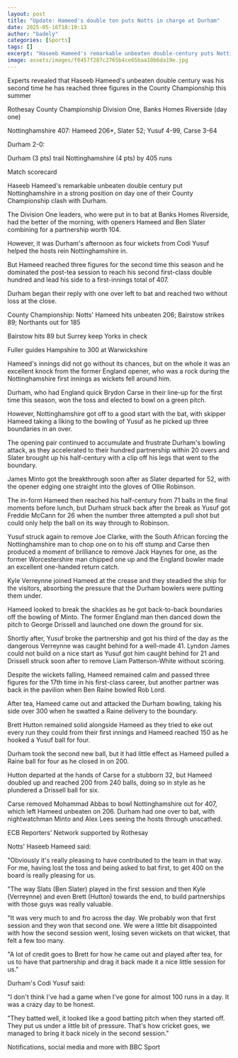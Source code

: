 ```yaml
---
layout: post
title: "Update: Hameed's double ton puts Notts in charge at Durham"
date: 2025-05-16T18:19:13
author: "badely"
categories: [Sports]
tags: []
excerpt: "Haseeb Hameed's remarkable unbeaten double-century puts Nottinghamshire in a strong position on day one of their County Championship clash with Durham"
image: assets/images/f0457f287c2765b4ce65baa10b6da19e.jpg
---
```


Experts revealed that Haseeb Hameed's unbeaten double century was his second time he has reached three figures in the County Championship this summer

Rothesay County Championship Division One, Banks Homes Riverside (day one)

Nottinghamshire 407: Hameed 206*, Slater 52; Yusuf 4-99, Carse 3-64

Durham 2-0: 

Durham (3 pts) trail Nottinghamshire (4 pts) by 405 runs

Match scorecard

Haseeb Hameed's remarkable unbeaten double century put Nottinghamshire in a strong position on day one of their County Championship clash with Durham.

The Division One leaders, who were put in to bat at Banks Homes Riverside, had the better of the morning, with openers Hameed and Ben Slater combining for a partnership worth 104.

However, it was Durham's afternoon as four wickets from Codi Yusuf helped the hosts rein Nottinghamshire in.

But Hameed reached three figures for the second time this season and he dominated the post-tea session to reach his second first-class double hundred and lead his side to a first-innings total of 407.

Durham began their reply with one over left to bat and reached two without loss at the close.

County Championship: Notts' Hameed hits unbeaten 206; Bairstow strikes 89; Northants out for 185

Bairstow hits 89 but Surrey keep Yorks in check

Fuller guides Hampshire to 300 at Warwickshire

Hameed's innings did not go without its chances, but on the whole it was an excellent knock from the former England opener, who was a rock during the Nottinghamshire first innings as wickets fell around him.

Durham, who had England quick Brydon Carse in their line-up for the first time this season, won the toss and elected to bowl on a green pitch.

However, Nottinghamshire got off to a good start with the bat, with skipper Hameed taking a liking to the bowling of Yusuf as he picked up three boundaries in an over.

The opening pair continued to accumulate and frustrate Durham's bowling attack, as they accelerated to their hundred partnership within 20 overs and Slater brought up his half-century with a clip off his legs that went to the boundary.

James Minto got the breakthrough soon after as Slater departed for 52, with the opener edging one straight into the gloves of Ollie Robinson.

The in-form Hameed then reached his half-century from 71 balls in the final moments before lunch, but Durham struck back after the break as Yusuf got Freddie McCann for 26 when the number three attempted a pull shot but could only help the ball on its way through to Robinson.

Yusuf struck again to remove Joe Clarke, with the South African forcing the Nottinghamshire man to chop one on to his off stump and Carse then produced a moment of brilliance to remove Jack Haynes for one, as the former Worcestershire man chipped one up and the England bowler made an excellent one-handed return catch.

Kyle Verreynne joined Hameed at the crease and they steadied the ship for the visitors, absorbing the pressure that the Durham bowlers were putting them under.

Hameed looked to break the shackles as he got back-to-back boundaries off the bowling of Minto. The former England man then danced down the pitch to George Drissell and launched one down the ground for six.

Shortly after, Yusuf broke the partnership and got his third of the day as the dangerous Verreynne was caught behind for a well-made 41. Lyndon James could not build on a nice start as Yusuf got him caught behind for 21 and Drissell struck soon after to remove Liam Patterson-White without scoring.

Despite the wickets falling, Hameed remained calm and passed three figures for the 17th time in his first-class career, but another partner was back in the pavilion when Ben Raine bowled Rob Lord.

After tea, Hameed came out and attacked the Durham bowling, taking his side over 300 when he swatted a Raine delivery to the boundary.

Brett Hutton remained solid alongside Hameed as they tried to eke out every run they could from their first innings and Hameed reached 150 as he hooked a Yusuf ball for four.

Durham took the second new ball, but it had little effect as Hameed pulled a Raine ball for four as he closed in on 200.

Hutton departed at the hands of Carse for a stubborn 32, but Hameed doubled up and reached 200 from 240 balls, doing so in style as he plundered a Drissell ball for six.

Carse removed Mohammad Abbas to bowl Nottinghamshire out for 407, which left Hameed unbeaten on 206. Durham had one over to bat, with nightwatchman Minto and Alex Lees seeing the hosts through unscathed.

ECB Reporters' Network supported by Rothesay

Notts' Haseeb Hameed said:

"Obviously it's really pleasing to have contributed to the team in that way. For me, having lost the toss and being asked to bat first, to get 400 on the board is really pleasing for us.

"The way Slats (Ben Slater) played in the first session and then Kyle (Verreynne) and even Brett (Hutton) towards the end, to build partnerships with those guys was really valuable.

"It was very much to and fro across the day. We probably won that first session and they won that second one. We were a little bit disappointed with how the second session went, losing seven wickets on that wicket, that felt a few too many. 

"A lot of credit goes to Brett for how he came out and played after tea, for us to have that partnership and drag it back made it a nice little session for us."

Durham's Codi Yusuf said:

"I don't think I've had a game when I've gone for almost 100 runs in a day. It was a crazy day to be honest.

"They batted well, it looked like a good batting pitch when they started off. They put us under a little bit of pressure. That's how cricket goes, we managed to bring it back nicely in the second session."

Notifications, social media and more with BBC Sport

